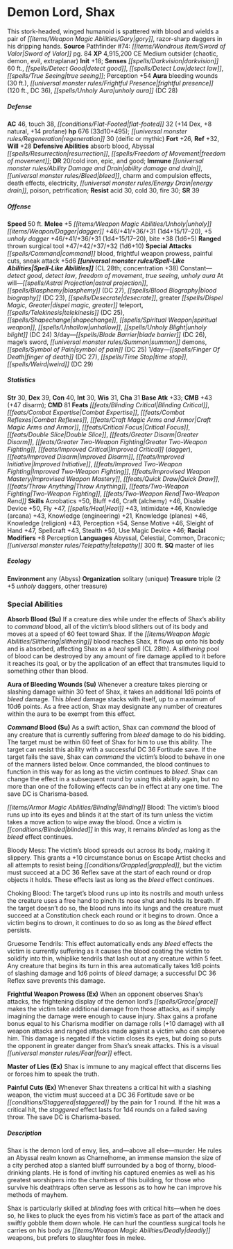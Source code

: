 ﻿---
cssclass: [monsters]
title1: Demon Lord, Shax
desc_short: This stork-headed, winged humanoid is spattered with blood and wields
  a pair of gory, razor-sharp daggers in his dripping hands.
title2: Shax
CR: 28
sources:
- name: 'Pathfinder #74: Sword of Valor'
  page: 84
  link: http://paizo.com/products/btpy90qb?Pathfinder-Adventure-Path-74-Sword-of-Valor
XP: 4915200
alignment: CE
size: Medium
type: outsider
subtypes:
- chaotic
- demon
- evil
- extraplanar
initiative:
  bonus: 18
senses:
  darkvision: 60
  detect good: true
  detect law: true
  true seeing: true
auras:
- name: bleeding wounds
  radius: 30
- name: frightful presence
  radius: 120
  DC: 36
- name: unholy aura
  DC: 28
AC:
  AC: 46
  touch: 38
  flat_footed: 32
  components:
    dex: 14
    natural: 8
    profane: 14
HP:
  HP: 676
  long: 33d10+495
  regeneration: 30
  regeneration_weakness: deific or mythic
saves:
  fort: 26
  ref: 32
  will: 28
defensive_abilities:
- absorb blood
- Abyssal resurrection
- freedom of movement
DR:
- amount: 20
  weakness: cold iron, epic, and good
immunities:
- ability damage and drain
- bleed
- charm and compulsion effects
- death effects
- electricity
- energy drain
- poison
- petrification
resistances:
  acid: 30
  cold: 30
  fire: 30
SR: 39
speeds:
  base: 50
attacks:
  melee:
  - - text: +5 unholy dagger +46/+41/+36/+31 (1d4+15/17-20)
      entries:
      - - damage: 1d4+15
          crit_range: 17-20
      attack: +5 unholy dagger
      bonus:
      - 46
      - 41
      - 36
      - 31
    - text: +5 unholy dagger +46/+41/+36/+31 (1d4+15/17-20)
      entries:
      - - damage: 1d4+15
          crit_range: 17-20
      attack: +5 unholy dagger
      bonus:
      - 46
      - 41
      - 36
      - 31
    - text: bite +38 (1d6+5)
      entries:
      - - damage: 1d6+5
      attack: bite
      bonus:
      - 38
  ranged:
  - - text: thrown surgical tool +47/+42/+37/+32 (1d6+10)
      entries:
      - - damage: 1d6+10
      attack: thrown surgical tool
      bonus:
      - 47
      - 42
      - 37
      - 32
  special:
  - command blood
  - frightful weapon prowess
  - painful cuts
  - sneak attack +5d6
spell_like_abilities:
  entries:
  - name: detect good
    source: default
    freq: Constant
  - name: detect law
    source: default
    freq: Constant
  - name: freedom of movement
    source: default
    freq: Constant
  - name: true seeing
    source: default
    freq: Constant
  - name: unholy aura
    source: default
    freq: Constant
  - name: astral projection
    source: default
    freq: At will
  - name: blasphemy
    source: default
    freq: At will
    DC: 27
  - superscripts:
    - APG
    name: blood biography
    source: default
    freq: At will
    DC: 23
  - name: desecrate
    source: default
    freq: At will
  - name: greater dispel magic
    source: default
    freq: At will
  - name: greater teleport
    source: default
    freq: At will
  - name: telekinesis
    source: default
    freq: At will
    DC: 25
  - name: shapechange
    source: default
    freq: At will
  - name: spiritual weapon
    source: default
    freq: At will
  - name: unhallow
    source: default
    freq: At will
  - name: unholy blight
    source: default
    freq: At will
    DC: 24
  - name: blade barrier
    source: default
    freq: 3/day
    DC: 26
  - name: mage's sword
    source: default
    freq: 3/day
  - name: summon demons
    source: default
    freq: 3/day
  - name: symbol of pain
    source: default
    freq: 3/day
    DC: 25
  - name: finger of death
    source: default
    freq: 1/day
    DC: 27
  - name: time stop
    source: default
    freq: 1/day
  - name: weird
    source: default
    freq: 1/day
    DC: 29
  sources:
  - name: default
    CL: 28
    concentration: 38
ability_scores:
  STR: 30
  DEX: 39
  CON: 40
  INT: 30
  WIS: 31
  CHA: 31
BAB: 33
CMB: 43
CMB_other: +47 disarm
CMD: 81
feats:
- name: Blinding Critical
- name: Combat Expertise
- name: Combat Reflexes
- name: Craft Magic Arms and Armor
- name: Critical Focus
- name: Double Slice
- name: Greater Disarm
- name: Greater Two-Weapon Fighting
- name: Improved Critical (dagger)
- name: Improved Disarm
- name: Improved Initiative
- name: Improved Two-Weapon Fighting
- name: Improvised Weapon Mastery
- name: Quick Draw
- name: Throw Anything
- name: Two-Weapon Fighting
- name: Two-Weapon Rend
skills:
  Acrobatics: 50
  Bluff: 46
  Craft (alchemy): 46
  Disable Device: 50
  Fly: 47
  Heal: 43
  Intimidate: 46
  Knowledge (arcana): 43
  Knowledge (engineering): 21
  Knowledge (planes): 46
  Knowledge (religion): 43
  Perception: 54
  Sense Motive: 46
  Sleight of Hand: 47
  Spellcraft: 43
  Stealth: 50
  Use Magic Device: 46
  _racial_mods:
    Perception:
      _: 8
languages:
- Abyssal
- Celestial
- Common
- Draconic
- telepathy 300 ft.
special_qualities:
- master of lies
ecology:
  environment: any (Abyss)
  organization: solitary (unique)
  treasure_type: triple
  treasure:
  - 2 +5 unholy daggers
  - other treasure
special_abilities:
  Absorb Blood (Su): If a creature dies while under the effects of Shax's ability
    to command blood, all of the victim's blood slithers out of its body and moves
    at a speed of 60 feet toward Shax. If the slithering blood reaches Shax, it flows
    up onto his body and is absorbed, affecting Shax as a heal spell (CL 28th). A
    slithering pool of blood can be destroyed by any amount of fire damage applied
    to it before it reaches its goal, or by the application of an effect that transmutes
    liquid to something other than blood.
  Aura of Bleeding Wounds (Su): Whenever a creature takes piercing or slashing damage
    within 30 feet of Shax, it takes an additional 1d6 points of bleed damage. This
    bleed damage stacks with itself, up to a maximum of 10d6 points. As a free action,
    Shax may designate any number of creatures within the aura to be exempt from this
    effect.
  Command Blood (Su): |-
    As a swift action, Shax can command the blood of any creature that is currently suffering from bleed damage to do his bidding. The target must be within 60 feet of Shax for him to use this ability. The target can resist this ability with a successful DC 36 Fortitude save. If the target fails the save, Shax can command the victim's blood to behave in one of the manners listed below. Once commanded, the blood continues to function in this way for as long as the victim continues to bleed. Shax can change the effect in a subsequent round by using this ability again, but no more than one of the following effects can be in effect at any one time. The save DC is Charisma-based.

    Blinding Blood: The victim's blood runs up into its eyes and blinds it at the start of its turn unless the victim takes a move action to wipe away the blood. Once a victim is blinded in this way, it remains blinded as long as the bleed effect continues.

    Bloody Mess: The victim's blood spreads out across its body, making it slippery. This grants a +10 circumstance bonus on Escape Artist checks and all attempts to resist being grappled, but the victim must succeed at a DC 36 Reflex save at the start of each round or drop objects it holds. These effects last as long as the bleed effect continues.

    Choking Blood: The target's blood runs up into its nostrils and mouth unless the creature uses a free hand to pinch its nose shut and holds its breath. If the target doesn't do so, the blood runs into its lungs and the creature must succeed at a Constitution check each round or it begins to drown. Once a victim begins to drown, it continues to do so as long as the bleed effect persists.

    Gruesome Tendrils: This effect automatically ends any bleed effects the victim is currently suffering as it causes the blood coating the victim to solidify into thin, whiplike tendrils that lash out at any creature within 5 feet. Any creature that begins its turn in this area automatically takes 1d6 points of slashing damage and 1d6 points of bleed damage; a successful DC 36 Reflex save prevents this damage.
  Frightful Weapon Prowess (Ex): When an opponent observes Shax's attacks, the frightening
    display of the demon lord's grace makes the victim take additional damage from
    those attacks, as if simply imagining the damage were enough to cause injury.
    Shax gains a profane bonus equal to his Charisma modifier on damage rolls (+10
    damage) with all weapon attacks and ranged attacks made against a victim who can
    observe him. This damage is negated if the victim closes its eyes, but doing so
    puts the opponent in greater danger from Shax's sneak attacks. This is a visual
    fear effect.
  Master of Lies (Ex): Shax is immune to any magical effect that discerns lies or
    forces him to speak the truth.
  Painful Cuts (Ex): Whenever Shax threatens a critical hit with a slashing weapon,
    the victim must succeed at a DC 36 Fortitude save or be staggered by the pain
    for 1 round. If the hit was a critical hit, the staggered effect lasts for 1d4
    rounds on a failed saving throw. The save DC is Charisma-based.
desc_long: |-
  Shax is the demon lord of envy, lies, and-above all else-murder. He rules an Abyssal realm known as Charnelhome, an immense mansion the size of a city perched atop a slanted bluff surrounded by a bog of thorny, blood-drinking plants. He is fond of inviting his captured enemies as well as his greatest worshipers into the chambers of this building, for those who survive his deathtraps often serve as lessons as to how he can improve his methods of mayhem.

  Shax is particularly skilled at blinding foes with critical hits-when he does so, he likes to pluck the eyes from his victim's face as part of the attack and swiftly gobble them down whole. He can hurl the countless surgical tools he carries on his body as deadly weapons, but prefers to slaughter foes in melee.

---

# Demon Lord, Shax
This stork-headed, winged humanoid is spattered with blood and wields a pair of _[[items/Weapon Magic Abilities/Gory|gory]]_, razor-sharp daggers in his dripping hands.
**Source** Pathfinder #74: _[[items/Wondrous Item/Sword of Valor|Sword of Valor]]_ pg. 84
**XP** 4,915,200
CE Medium outsider (chaotic, demon, evil, extraplanar)
**Init** +18; **Senses** _[[spells/Darkvision|darkvision]]_ 60 ft., _[[spells/Detect Good|detect good]]_, _[[spells/Detect Law|detect law]]_, _[[spells/True Seeing|true seeing]]_; Perception +54
**Aura** bleeding wounds (30 ft.), _[[universal monster rules/Frightful Presence|frightful presence]]_ (120 ft., DC 36), _[[spells/Unholy Aura|unholy aura]]_ (DC 28)

##### Defense

**AC** 46, touch 38, _[[conditions/Flat-Footed|flat-footed]]_ 32 (+14 Dex, +8 natural, +14 profane)
**hp** 676 (33d10+495); _[[universal monster rules/Regeneration|regeneration]]_ 30 (deific or mythic)
**Fort** +26, **Ref** +32, **Will** +28
**Defensive Abilities** absorb blood, Abyssal _[[spells/Resurrection|resurrection]]_, _[[spells/Freedom of Movement|freedom of movement]]_; **DR** 20/cold iron, epic, and good; **Immune** _[[universal monster rules/Ability Damage and Drain|ability damage and drain]]_, _[[universal monster rules/Bleed|bleed]]_, charm and compulsion effects, death effects, electricity, _[[universal monster rules/Energy Drain|energy drain]]_, poison, petrification; **Resist** acid 30, cold 30, fire 30; **SR** 39

##### Offense
**Speed** 50 ft.
**Melee** +5 _[[items/Weapon Magic Abilities/Unholy|unholy]]_ _[[items/Weapon/Dagger|dagger]]_ +46/+41/+36/+31 (1d4+15/17–20), +5 _unholy_ _dagger_ +46/+41/+36/+31 (1d4+15/17–20), bite +38 (1d6+5)
**Ranged** thrown surgical tool +47/+42/+37/+32 (1d6+10)
**Special Attacks** _[[spells/Command|command]]_ blood, frightful weapon prowess, painful cuts, sneak attack +5d6
**_[[universal monster rules/Spell-Like Abilities|Spell-Like Abilities]]_** (CL 28th; concentration +38)
Constant—_detect good_, _detect law_, _freedom of movement_, _true seeing_, _unholy aura_
At will—_[[spells/Astral Projection|astral projection]]_, _[[spells/Blasphemy|blasphemy]]_ (DC 27), _[[spells/Blood Biography|blood biography]]_ (DC 23), _[[spells/Desecrate|desecrate]]_, greater _[[spells/Dispel Magic, Greater|dispel magic, greater]]_ teleport, _[[spells/Telekinesis|telekinesis]]_ (DC 25), _[[spells/Shapechange|shapechange]]_, _[[spells/Spiritual Weapon|spiritual weapon]]_, _[[spells/Unhallow|unhallow]]_, _[[spells/Unholy Blight|unholy blight]]_ (DC 24)
3/day—_[[spells/Blade Barrier|blade barrier]]_ (DC 26), mage’s sword, _[[universal monster rules/Summon|summon]]_ demons, _[[spells/Symbol of Pain|symbol of pain]]_ (DC 25)
1/day—_[[spells/Finger Of Death|finger of death]]_ (DC 27), _[[spells/Time Stop|time stop]]_, _[[spells/Weird|weird]]_ (DC 29)

##### Statistics
**Str** 30, **Dex** 39, **Con** 40, **Int** 30, **Wis** 31, **Cha** 31
**Base Atk** +33; **CMB** +43 (+47 disarm); **CMD** 81
**Feats** _[[feats/Blinding Critical|Blinding Critical]]_, _[[feats/Combat Expertise|Combat Expertise]]_, _[[feats/Combat Reflexes|Combat Reflexes]]_, _[[feats/Craft Magic Arms and Armor|Craft Magic Arms and Armor]]_, _[[feats/Critical Focus|Critical Focus]]_, _[[feats/Double Slice|Double Slice]]_, _[[feats/Greater Disarm|Greater Disarm]]_, _[[feats/Greater Two-Weapon Fighting|Greater Two-Weapon Fighting]]_, _[[feats/Improved Critical|Improved Critical]]_ (_dagger_), _[[feats/Improved Disarm|Improved Disarm]]_, _[[feats/Improved Initiative|Improved Initiative]]_, _[[feats/Improved Two-Weapon Fighting|Improved Two-Weapon Fighting]]_, _[[feats/Improvised Weapon Mastery|Improvised Weapon Mastery]]_, _[[feats/Quick Draw|Quick Draw]]_, _[[feats/Throw Anything|Throw Anything]]_, _[[feats/Two-Weapon Fighting|Two-Weapon Fighting]]_, _[[feats/Two-Weapon Rend|Two-Weapon Rend]]_
**Skills** Acrobatics +50, Bluff +46, Craft (alchemy) +46, Disable Device +50, Fly +47, _[[spells/Heal|Heal]]_ +43, Intimidate +46, Knowledge (arcana) +43, Knowledge (engineering) +21, Knowledge (planes) +46, Knowledge (religion) +43, Perception +54, Sense Motive +46, Sleight of Hand +47, Spellcraft +43, Stealth +50, Use Magic Device +46; **Racial Modifiers** +8 Perception
**Languages** Abyssal, Celestial, Common, Draconic; _[[universal monster rules/Telepathy|telepathy]]_ 300 ft.
**SQ** master of lies

##### Ecology

**Environment** any (Abyss)
**Organization** solitary (unique)
**Treasure** triple (2 +5 _unholy_ daggers, other treasure)

### Special Abilities

**Absorb Blood (Su)** If a creature dies while under the effects of Shax’s ability to _command_ blood, all of the victim’s blood slithers out of its body and moves at a speed of 60 feet toward Shax. If the _[[items/Weapon Magic Abilities/Slithering|slithering]]_ blood reaches Shax, it flows up onto his body and is absorbed, affecting Shax as a _heal_ spell (CL 28th). A _slithering_ pool of blood can be destroyed by any amount of fire damage applied to it before it reaches its goal, or by the application of an effect that transmutes liquid to something other than blood.

**Aura of Bleeding Wounds (Su)** Whenever a creature takes piercing or slashing damage within 30 feet of Shax, it takes an additional 1d6 points of _bleed_ damage. This _bleed_ damage stacks with itself, up to a maximum of 10d6 points. As a free action, Shax may designate any number of creatures within the aura to be exempt from this effect.

**_Command_ Blood (Su)** As a swift action, Shax can _command_ the blood of any creature that is currently suffering from _bleed_ damage to do his bidding. The target must be within 60 feet of Shax for him to use this ability. The target can resist this ability with a successful DC 36 Fortitude save. If the target fails the save, Shax can _command_ the victim’s blood to behave in one of the manners listed below. Once commanded, the blood continues to function in this way for as long as the victim continues to _bleed_. Shax can change the effect in a subsequent round by using this ability again, but no more than one of the following effects can be in effect at any one time. The save DC is Charisma-based.

_[[items/Armor Magic Abilities/Blinding|Blinding]]_ Blood: The victim’s blood runs up into its eyes and blinds it at the start of its turn unless the victim takes a move action to wipe away the blood. Once a victim is _[[conditions/Blinded|blinded]]_ in this way, it remains _blinded_ as long as the _bleed_ effect continues.

Bloody Mess: The victim’s blood spreads out across its body, making it slippery. This grants a +10 circumstance bonus on Escape Artist checks and all attempts to resist being _[[conditions/Grappled|grappled]]_, but the victim must succeed at a DC 36 Reflex save at the start of each round or drop objects it holds. These effects last as long as the _bleed_ effect continues.

Choking Blood: The target’s blood runs up into its nostrils and mouth unless the creature uses a free hand to pinch its nose shut and holds its breath. If the target doesn’t do so, the blood runs into its lungs and the creature must succeed at a Constitution check each round or it begins to drown. Once a victim begins to drown, it continues to do so as long as the _bleed_ effect persists.

Gruesome Tendrils: This effect automatically ends any _bleed_ effects the victim is currently suffering as it causes the blood coating the victim to solidify into thin, whiplike tendrils that lash out at any creature within 5 feet. Any creature that begins its turn in this area automatically takes 1d6 points of slashing damage and 1d6 points of _bleed_ damage; a successful DC 36 Reflex save prevents this damage.

**Frightful Weapon Prowess (Ex)** When an opponent observes Shax’s attacks, the frightening display of the demon lord’s _[[spells/Grace|grace]]_ makes the victim take additional damage from those attacks, as if simply imagining the damage were enough to cause injury. Shax gains a profane bonus equal to his Charisma modifier on damage rolls (+10 damage) with all weapon attacks and ranged attacks made against a victim who can observe him. This damage is negated if the victim closes its eyes, but doing so puts the opponent in greater danger from Shax’s sneak attacks. This is a visual _[[universal monster rules/Fear|fear]]_ effect.

**Master of Lies (Ex)** Shax is immune to any magical effect that discerns lies or forces him to speak the truth.

**Painful Cuts (Ex)** Whenever Shax threatens a critical hit with a slashing weapon, the victim must succeed at a DC 36 Fortitude save or be _[[conditions/Staggered|staggered]]_ by the pain for 1 round. If the hit was a critical hit, the _staggered_ effect lasts for 1d4 rounds on a failed saving throw. The save DC is Charisma-based.

##### Description

Shax is the demon lord of envy, lies, and—above all else—murder. He rules an Abyssal realm known as Charnelhome, an immense mansion the size of a city perched atop a slanted bluff surrounded by a bog of thorny, blood-drinking plants. He is fond of inviting his captured enemies as well as his greatest worshipers into the chambers of this building, for those who survive his deathtraps often serve as lessons as to how he can improve his methods of mayhem.

Shax is particularly skilled at _blinding_ foes with critical hits—when he does so, he likes to pluck the eyes from his victim’s face as part of the attack and swiftly gobble them down whole. He can hurl the countless surgical tools he carries on his body as _[[items/Weapon Magic Abilities/Deadly|deadly]]_ weapons, but prefers to slaughter foes in melee.
